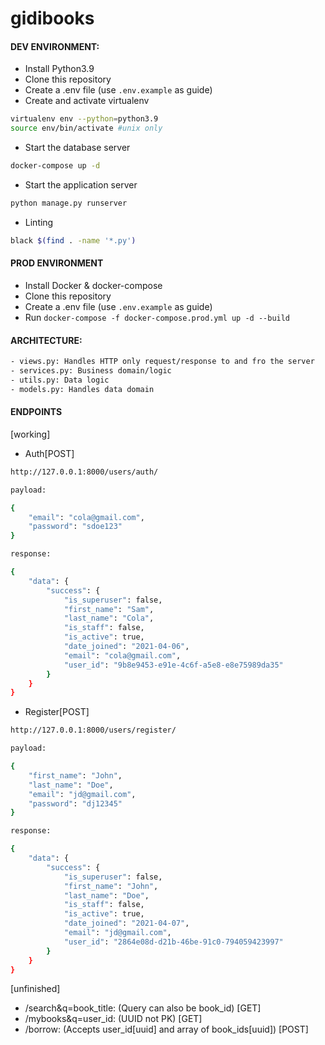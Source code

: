 # gidibooks

#### DEV ENVIRONMENT:
- Install Python3.9
- Clone this repository
- Create a .env file (use `.env.example` as guide)
- Create and activate virtualenv
```bash
virtualenv env --python=python3.9
source env/bin/activate #unix only
```

- Start the database server
```bash
docker-compose up -d
```

- Start the application server 
```bash
python manage.py runserver 
```

- Linting
```bash
black $(find . -name '*.py')
```

#### PROD ENVIRONMENT
- Install Docker & docker-compose
- Clone this repository
- Create a .env file (use `.env.example` as guide)
- Run `docker-compose -f docker-compose.prod.yml up -d --build`


#### ARCHITECTURE:

```bash
- views.py: Handles HTTP only request/response to and fro the server
- services.py: Business domain/logic
- utils.py: Data logic
- models.py: Handles data domain
```

#### ENDPOINTS 

[working]

- Auth[POST]
```bash
http://127.0.0.1:8000/users/auth/

payload:

{
    "email": "cola@gmail.com",
    "password": "sdoe123"
}

response:

{
    "data": {
        "success": {
            "is_superuser": false,
            "first_name": "Sam",
            "last_name": "Cola",
            "is_staff": false,
            "is_active": true,
            "date_joined": "2021-04-06",
            "email": "cola@gmail.com",
            "user_id": "9b8e9453-e91e-4c6f-a5e8-e8e75989da35"
        }
    }
}
```

- Register[POST]
```bash
http://127.0.0.1:8000/users/register/

payload:

{
    "first_name": "John",
    "last_name": "Doe",
    "email": "jd@gmail.com",
    "password": "dj12345"
}

response:

{
    "data": {
        "success": {
            "is_superuser": false,
            "first_name": "John",
            "last_name": "Doe",
            "is_staff": false,
            "is_active": true,
            "date_joined": "2021-04-07",
            "email": "jd@gmail.com",
            "user_id": "2864e08d-d21b-46be-91c0-794059423997"
        }
    }
}
```

[unfinished]

- /search&q=book_title: (Query can also be book_id) [GET]
- /mybooks&q=user_id: (UUID not PK) [GET]
- /borrow: (Accepts user_id[uuid] and array of book_ids[uuid]) [POST] 